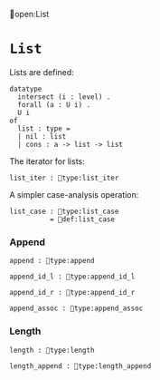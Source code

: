 open:List
# `List`

Lists are defined:

    datatype
      intersect (i : level) .
      forall (a : U i) .
      U i
    of
      list : type =
      | nil : list
      | cons : a -> list -> list

The iterator for lists:

    list_iter : type:list_iter

A simpler case-analysis operation:

    list_case : type:list_case
              = def:list_case


### Append

    append : type:append

    append_id_l : type:append_id_l

    append_id_r : type:append_id_r

    append_assoc : type:append_assoc


### Length

    length : type:length

    length_append : type:length_append

